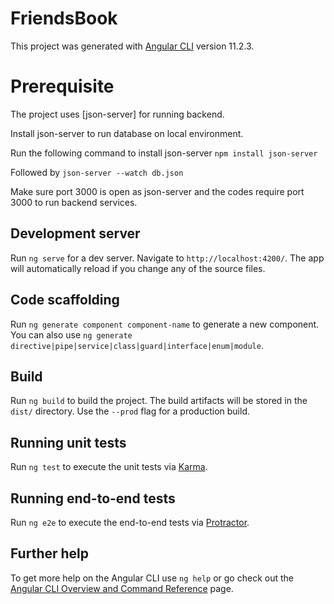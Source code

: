 # FriendsBook

This project was generated with [Angular CLI](https://github.com/angular/angular-cli) version 11.2.3.

# Prerequisite
The project uses [json-server] for running backend. 

Install json-server to run database on local environment.

Run the following command to install json-server
`npm install json-server`

Followed by
`json-server --watch db.json`

Make sure port 3000 is open as json-server and the codes require port 3000 to run backend services.


## Development server

Run `ng serve` for a dev server. Navigate to `http://localhost:4200/`. The app will automatically reload if you change any of the source files.

## Code scaffolding

Run `ng generate component component-name` to generate a new component. You can also use `ng generate directive|pipe|service|class|guard|interface|enum|module`.

## Build

Run `ng build` to build the project. The build artifacts will be stored in the `dist/` directory. Use the `--prod` flag for a production build.

## Running unit tests

Run `ng test` to execute the unit tests via [Karma](https://karma-runner.github.io).

## Running end-to-end tests

Run `ng e2e` to execute the end-to-end tests via [Protractor](http://www.protractortest.org/).

## Further help

To get more help on the Angular CLI use `ng help` or go check out the [Angular CLI Overview and Command Reference](https://angular.io/cli) page.
